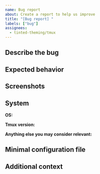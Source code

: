 ```yaml
---
name: Bug report
about: Create a report to help us improve
title: "[Bug report] "
labels: ["bug"]
assignees: 
  - tinted-theming/tmux
---
```


## Describe the bug

<!-- A clear and concise description of what the bug is. -->

## Expected behavior

<!-- A clear and concise description of what you expected to happen. -->

## Screenshots

<!-- If applicable, add screenshots to help explain your problem. -->

## **System**

**OS:**

**Tmux version:**

**Anything else you may consider relevant:**

## Minimal configuration file

<!-- Add a minimal configuration file to dramatically increase your
chances of receiving help from a maintainer. -->

## Additional context

<!-- Add any other context about the problem here. -->

